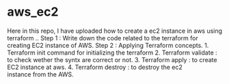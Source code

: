 # aws_ec2

Here in this repo, I have uploaded how to create a ec2 instance in aws using terraform ..
Step 1 : Write down the code related to the terraform for creating EC2 instance of AWS.
Step 2 : Applying Terraform concepts.
        1. Terraform init command for initializing the terraform
        2. Terraform validate : to check wether the syntx are correct or not.
        3. Terraform apply : to create EC2 instance at aws.
        4. Terraform destroy : to destroy the ec2 instance from the AWS. 
